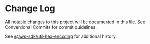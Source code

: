 # Change Log

All notable changes to this project will be documented in this file.
See [Conventional Commits](https://conventionalcommits.org) for commit guidelines.

See [@aws-sdk/util-hex-encoding](https://github.com/aws/aws-sdk-js-v3/blob/main/packages/util-hex-encoding/CHANGELOG.md) for additional history.
